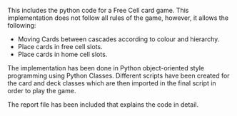 This includes the python code for a Free Cell card game. This implementation does not follow all rules of the game, however, it allows the following:

- Moving Cards between cascades according to colour and hierarchy.
- Place cards in free cell slots.
- Place cards in home cell slots.

The implementation has been done in Python object-oriented style programming using Python Classes. Different scripts have been created for the card and deck classes which are then imported in the final script in order to play the game.

The report file has been included that explains the code in detail.
